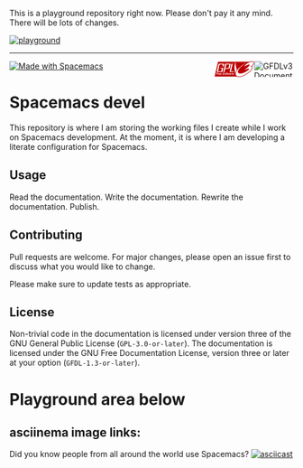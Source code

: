 This is a playground repository right now. Please don't pay it any mind. There will be lots of changes.

[![playground](https://littletikescommercial.com/wp-content/uploads/2020/11/banner-image2-2.png)](#playground-area-below)

---

<a href="https://develop.spacemacs.org">
<img src="https://cdn.rawgit.com/syl20bnr/spacemacs/442d025779da2f62fc86c2082703697714db6514/assets/spacemacs-badge.svg" alt="Made with Spacemacs">
</a>
<a href="https://www.gnu.org/licenses/fdl-1.3.html">
    <img src="https://www.gnu.org/graphics/gfdl-logo.svg" alt="GFDLv3 Documentation" align="right" width="70" height="28">
</a>
<a href="https://www.gnu.org/licenses/gpl-3.0.en.html">
<img src="https://github.com/syl20bnr/spacemacs/blob/655e2886d88f79f4da01d607d29342e7447cad65/assets/gplv3.png" alt="GPLv3 Software" align="right" width="70" height="28">
</a>

# Spacemacs devel

This repository is where I am storing the working files I create while I work on Spacemacs development. At the moment, it is where I am developing a literate configuration for Spacemacs.

## Usage

Read the documentation. Write the documentation. Rewrite the documentation. Publish.

## Contributing
Pull requests are welcome. For major changes, please open an issue first to discuss what you would like to change.

Please make sure to update tests as appropriate.

## License
Non-trivial code in the documentation is licensed under version three of the GNU General Public License (`GPL-3.0-or-later`). The documentation is licensed under the GNU Free Documentation License, version three or later at your option (`GFDL-1.3-or-later`).

# Playground area below
## asciinema image links:
Did you know people from all around the world use Spacemacs?
[![asciicast](https://asciinema.org/a/117813.svg)](https://asciinema.org/a/117813)
